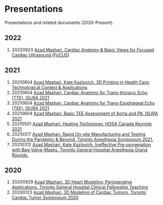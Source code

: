 # Presentations
Presentations and related documents (2020-Present).
## 2022
1. 20220923 [Azad Mashari. Cardiac Anatomy & Basic Views for Focused Cardiac Ultrasound (FoCUS)](https://docs.google.com/presentation/d/1YI1ILkgeBcAwCG4x1wIOBjGlsjOnZ1z5DGwh8bVGVcA/edit?usp=sharing)

## 2021
1. 20210804 [Azad Mashari, Kate Kazlovich. 3D Printing in Health Care: Technological Context & Applications](https://github.com/tgh-apil/Presentations/tree/main/20210804%203D%20Printing%20in%20Healtcare%20-%20BID%20Rounds)
2. 20210604 [Azad Mashari. Cardiac Anatomy for Trans-thoracic Echo (TTE). ISURA 2021](https://github.com/tgh-apil/Presentations/tree/main/2021-ISURA)
2. 20210604 [Azad Mashari. Cardiac Anatomy for Trans-Esophageal Echo (TEE). ISURA 2021](https://github.com/tgh-apil/Presentations/tree/main/2021-ISURA) 
3. 20210604 [Azad Mashari. Basic TEE Assessment of Aorta and PA. ISURA 2021](https://github.com/tgh-apil/Presentations/tree/main/2021-ISURA)
3. 20210501 [Azad Mashari. Healing Technology. HOSA Canada Keynote 2021](https://docs.google.com/presentation/d/1IPc4RL7uPUPIAHEHypoTuYCm-zffcbZtjaY0V4FMdXw/edit?usp=sharing)
4. 20210317 [Azad Mashari. Rapid On-site Manufacturing and Testing During the Pandemic & Beyond. Toronto Anesthesia Symposium 2021.](https://docs.google.com/presentation/d/1eL3zdVVUl_E4PxyiWpcekjUJxWSq-aaVOjAqDNZJ4dU/edit?usp=sharing)
5. 20210312 [Azad Mashari, Kate Kazlovich. Ineffective Pre-oxygenation with Bag-Valve-Masks. Toronto General Hospital Anesthesia Grand Rounds.](https://docs.google.com/presentation/d/1ZKtNyULiIYRjYsKOS2sHNHFdI2De4ONbGBFkAdA7nCM/edit?usp=sharing)

## 2020
1. 20200929 [Azad Mashari. 3D Heart Modeling: Perioperative Applications. Toronto General Hospital Clinical Fellowship Teaching](https://github.com/tgh-apil/Presentations/tree/main/2020%203D%20Heart%20Modeling)  
1. 20200123 [Azad Mashari. 3D Modeling of Cardiac Tumors.  Toronto Cardiac Tumor Symposium 2020](https://github.com/tgh-apil/Presentations/tree/main/2020%203D%20Modeling%20Cardiac%20Tumors)

